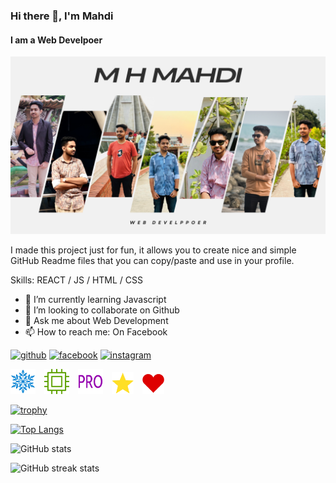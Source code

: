 ### Hi there 👋, I'm Mahdi
#### I am a Web Develpoer
![I am a Web Develpoer](https://github.com/mh-mahdi-13/mh-mahdi-13/blob/main/M%20H%20Mahdi.png)

I made this project just for fun, it allows you to create nice and simple GitHub Readme files that you can copy/paste and use in your profile.

Skills: REACT / JS / HTML / CSS

- 🌱 I’m currently learning Javascript 
- 👯 I’m looking to collaborate on Github 
- 💬 Ask me about Web Development 
- 📫 How to reach me: On Facebook 


[<img src='https://cdn.jsdelivr.net/npm/simple-icons@3.0.1/icons/github.svg' alt='github' height='40'>](https://github.com/mh-mahdi-13)  [<img src='https://cdn.jsdelivr.net/npm/simple-icons@3.0.1/icons/facebook.svg' alt='facebook' height='40'>](https://www.facebook.com/munawarhossainmahdi)  [<img src='https://cdn.jsdelivr.net/npm/simple-icons@3.0.1/icons/instagram.svg' alt='instagram' height='40'>](https://www.instagram.com/munawarh.mahdi/)  

<a href='https://archiveprogram.github.com/'><img src='https://raw.githubusercontent.com/acervenky/animated-github-badges/master/assets/acbadge.gif' width='40' height='40'></a> <a href='https://docs.github.com/en/developers'><img src='https://raw.githubusercontent.com/acervenky/animated-github-badges/master/assets/devbadge.gif' width='40' height='40'></a> <a href='https://github.com/pricing'><img src='https://raw.githubusercontent.com/acervenky/animated-github-badges/master/assets/pro.gif' width='40' height='40'></a> <a href='https://stars.github.com/'><img src='https://raw.githubusercontent.com/acervenky/animated-github-badges/master/assets/starbadge.gif' width='35' height='35'></a> <a href='https://docs.github.com/en/github/supporting-the-open-source-community-with-github-sponsors'><img src='https://raw.githubusercontent.com/acervenky/animated-github-badges/master/assets/sponsorbadge.gif' width='35' height='35'></a> 

[![trophy](https://github-profile-trophy.vercel.app/?username=mh-mahdi-13)](https://github.com/ryo-ma/github-profile-trophy)

[![Top Langs](https://github-readme-stats.vercel.app/api/top-langs/?username=mh-mahdi-13)](https://github.com/anuraghazra/github-readme-stats)

![GitHub stats](https://github-readme-stats.vercel.app/api?username=mh-mahdi-13&show_icons=true&count_private=true)  

![GitHub streak stats](https://streak-stats.demolab.com/?user=mh-mahdi-13)  

